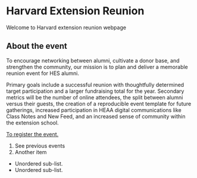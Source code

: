 # Harvard Extension Reunion
Welcome to Harvard extension reunion webpage

## About the event
To encourage networking between alumni, cultivate a donor base, and strengthen the community, our mission is to plan and deliver a memorable reunion event for HES alumni.

Primary goals include a successful reunion with thoughtfully determined target participation and a larger fundraising total for the year. Secondary metrics will be the number of online attendees, the split between alumni versus their guests, the creation of a reproducible event template for future gatherings, increased participation in HEAA digital communications like Class Notes and New Feed, and an increased sense of community within the extension school. 

[To register the event.](https://docs.google.com/forms/d/e/1FAIpQLSd7Yyg_Hfb4He5nPdcSzzpigN68LwFui2SZ62n5aKXjmT60VA/viewform?usp=pp_url)


1. See previous events
2. Another item 

- Unordered sub-list. 
- Unordered sub-list. 
